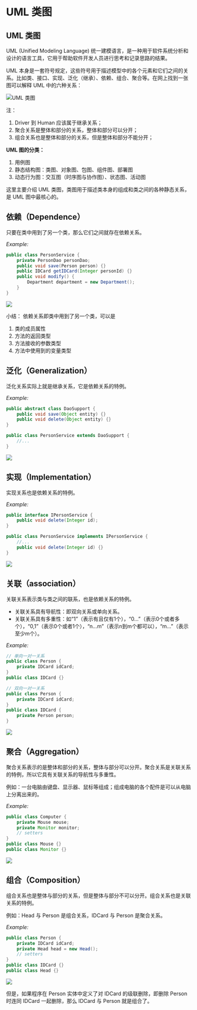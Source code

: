 # UML 类图

## UML 类图

UML (Unified Modeling Language) 统一建模语言，是一种用于软件系统分析和设计的语言工具，它用于帮助软件开发人员进行思考和记录思路的结果。

UML 本身是一套符号规定，这些符号用于描述模型中的各个元素和它们之间的关系。比如类、接口、实现、泛化（继承）、依赖、组合、聚合等。在网上找到一张图可以解释 UML 中的六种关系：

![UML 类图](UML类图/images/whole.png)

注：

1. Driver 到 Human 应该属于继承关系；
2. 聚合关系是整体和部分的关系，整体和部分可以分开；
3. 组合关系也是整体和部分的关系，但是整体和部分不能分开；

**UML 图的分类：**

1. 用例图
2. 静态结构图：类图、对象图、包图、组件图、部署图
3. 动态行为图：交互图（时序图与协作图）、状态图、活动图

这里主要介绍 UML 类图，类图用于描述类本身的组成和类之间的各种静态关系，是 UML 图中最核心的。

## 依赖（Dependence）

只要在类中用到了另一个类，那么它们之间就存在依赖关系。

_Example:_

```java
public class PersonService {
    private PersonDao personDao;
    public void save(Person person) {}
    public IDCard getIDCard(Integer personId) {}
    public void modify() {
        Department department = new Department();
    }
}
```

![](UML类图/images/dependence.png)

小结： 依赖关系即类中用到了另一个类，可以是

1. 类的成员属性
2. 方法的返回类型
3. 方法接收的参数类型
4. 方法中使用到的变量类型

## 泛化（Generalization）

泛化关系实际上就是继承关系，它是依赖关系的特例。

_Example:_

```java
public abstract class DaoSupport {
    public void save(Object entity) {}
    public void delete(Object entity) {}
}

public class PersonService extends DaoSupport {
    //...
}
```

![](UML类图/images/generalization.png)

## 实现（Implementation）

实现关系也是依赖关系的特例。

_Example:_

```java
public interface IPersonService {
    public void delete(Integer id);
}

public class PersonService implements IPersonService {
    //...
    public void delete(Integer id) {}
}
```

![](UML类图/images/implementation.png)

## 关联（association）

关联关系表示类与类之间的联系，也是依赖关系的特例。

* 关联关系具有导航性：即双向关系或单向关系。
* 关联关系具有多重性：如“1”（表示有且仅有1个），“0...”（表示0个或者多个），“0,1”（表示0个或者1个），“n...m”（表示n到m个都可以），“m...”（表示至少m个）。

_Example:_

```java
// 单向一对一关系
public class Person {
    private IDCard idCard;
}
public class IDCard {}

// 双向一对一关系
public class Person {
    private IDCard idCard;
}
public class IDCard {
    private Person person;
}
```

![](UML类图/images/association.png)

## 聚合（Aggregation）

聚合关系表示的是整体和部分的关系，整体与部分可以分开。聚合关系是关联关系的特例，所以它具有关联关系的导航性与多重性。

例如：一台电脑由键盘、显示器、鼠标等组成；组成电脑的各个配件是可以从电脑上分离出来的。

_Example:_

```java
public class Computer {
    private Mouse mouse;
    private Monitor monitor;
    // setters
}
public class Mouse {}
public class Monitor {}
```

![](UML类图/images/aggregation.png)

## 组合（Composition）

组合关系也是整体与部分的关系，但是整体与部分不可以分开。组合关系也是关联关系的特例。

例如：Head 与 Person 是组合关系，IDCard 与 Person 是聚合关系。

_Example:_

```java
public class Person {
    private IDCard idCard;
    private Head head = new Head();
    // setters
}
public class IDCard {}
public class Head {}
```

![](UML类图/images/composition.png)

但是，如果程序在 Person 实体中定义了对 IDCard 的级联删除，即删除 Person 时连同 IDCard 一起删除，那么 IDCard 与 Person 就是组合了。
